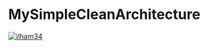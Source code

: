# MySimpleCleanArchitecture
[![ilham34](https://circleci.com/ilham34/MySimpleCleanArchitecture2.svg?style=svg)](https://app.circleci.com/pipelines/ilham34/MySimpleCleanArchitecture2)
